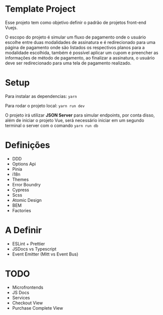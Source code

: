 # Template Project

Esse projeto tem como objetivo definir o padrão de projetos front-end Vuejs.

O escopo do projeto é simular um fluxo de pagamento onde o usuário escolhe entre duas modalidades de assinatura e é redirecionado para uma página de pagamento onde são listados os respectivos planos para a modalidade escolhida, também é possível aplicar um cupom e preencher as informações de método de pagamento, ao finalizar a assinatura, o usuário deve ser redirecionado para uma tela de pagamento realizado.

# Setup

Para instalar as dependencias: `yarn`

Para rodar o projeto local: `yarn run dev`

O projeto irá utilizar **JSON Server** para simular endpoints, por conta disso, além de iniciar o projeto Vue, será necessário iniciar em um segundo terminal o server com o comando `yarn run db`

# Definições

- DDD
- Options Api
- Pinia
- i18n
- Themes
- Error Boundry
- Cypress
- Scss
- Atomic Design
- BEM
- Factories

# A Definir

- ESLint + Prettier
- JSDocs vs Typescript
- Event Emitter (Mitt vs Event Bus)

# TODO

- Microfrontends
- JS Docs
- Services
- Checkout View
- Purchase Complete View